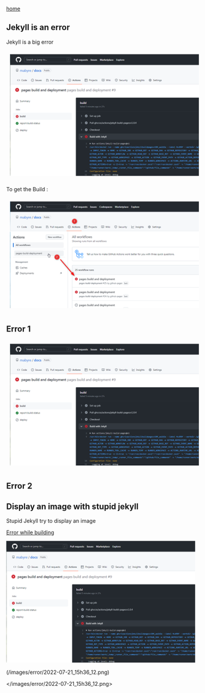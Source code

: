 [home](../home)

## Jekyll is an error

Jekyll is a big error

<img style="margin: 10px" src="https://github.com/mabyre/mabyre.github.io/blob/master/images/error/2022-07-21_15h36_12.png" alt="Github Pages Settings" />

To get the Build :

<img style="margin: 10px" src="https://github.com/mabyre/docs/blob/master/images/2022-12-19_15h19_55.png" alt="Access to build" />

## Error 1

<img style="margin: 10px" src="https://github.com/mabyre/docs/blob/master/images/2022-07-21_15h36_12.png" alt="Error" />

## Error 2

## Display an image with stupid jekyll

Stupid Jekyll try to display an image

[Error while building](/images/error/2022-07-21_15h36_12.png)

![Error while building](/images/error/2022-07-21_15h36_12.png)

(/images/error/2022-07-21_15h36_12.png)

</images/error/2022-07-21_15h36_12.png>
